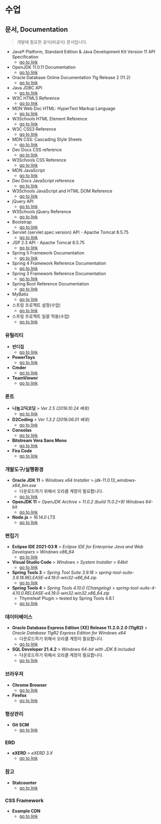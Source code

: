 # 수업

## 문서, Documentation
> 개발에 필요한 공식(비공식) 문서입니다.
- Java® Platform, Standard Edition & Java Development Kit
Version 11 API Specification
   - [go to link](https://docs.oracle.com/en/java/javase/11/docs/api/index.html)
- OpenJDK 11.0.11 Documentation
   - [go to link](https://devdocs.io/openjdk~11/)
- Oracle Database Online Documentation 11g Release 2 (11.2)
   - [go to link](https://docs.oracle.com/cd/E11882_01/index.htm)
- Java JDBC API
   - [go to link](https://docs.oracle.com/javase/8/docs/technotes/guides/jdbc/)
- W3C HTML5 Reference
   - [go to link](https://dev.w3.org/html5/html-author/)
- MDN Web Doc HTML: HyperText Markup Language
   - [go to link](https://developer.mozilla.org/en-US/docs/Web/HTML)
- W3Schools HTML Element Reference
   - [go to link](https://www.w3schools.com/TAgs/default.asp)
- W3C CSS3 Reference
   - [go to link](https://www.w3.org/TR/2001/WD-css3-roadmap-20010523/)
- MDN CSS: Cascading Style Sheets
   - [go to link](https://developer.mozilla.org/ko/docs/Web/CSS)
- Dev Docs CSS reference
   - [go to link](https://devdocs.io/css/)
- W3Schools CSS Reference
   - [go to link](https://www.w3schools.com/cssref/)
- MDN JavaScript
   - [go to link](https://developer.mozilla.org/ko/docs/Web/JavaScript)
- Dev Docs JavaScript reference
   - [go to link](https://devdocs.io/javascript/)
- W3Schools JavaScript and HTML DOM Reference
   - [go to link](https://www.w3schools.com/jsref/default.asp)
- jQuery API
   - [go to link](https://api.jquery.com/)
- W3Schools jQuery Reference
   - [go to link](https://www.w3schools.com/jquery/jquery_ref_overview.asp)
- Bootstrap
   - [go to link](https://getbootstrap.com/docs/versions/)
- Servlet {servlet.spec.version} API - Apache Tomcat 8.5.75
   - [go to link](https://tomcat.apache.org/tomcat-8.5-doc/servletapi/index.html)
- JSP 2.3 API - Apache Tomcat 8.5.75
   - [go to link](https://tomcat.apache.org/tomcat-8.5-doc/jspapi/index.html)
- Spring 5 Framework Documentation
   - [go to link](https://docs.spring.io/spring-framework/docs/current/reference/html/)
- Spring 4 Framework Reference Documentation
   - [go to link](https://docs.spring.io/spring-framework/docs/4.0.x/spring-framework-reference/html/)
- Spring 3 Framework Reference Documentation
   - [go to link](https://docs.spring.io/spring-framework/docs/3.0.x/spring-framework-reference/html/index.html)
- Spring Boot Reference Documentation
   - [go to link](https://docs.spring.io/spring-boot/docs/current/reference/htmlsingle/)
- MyBatis
   - [go to link](https://mybatis.org/mybatis-3/)
- 스프링 프로젝트 설정(수업)
   - [go to link](https://github.com/pinnpublic/class/wiki/%EC%8A%A4%ED%94%84%EB%A7%81-%ED%94%84%EB%A1%9C%EC%A0%9D%ED%8A%B8-%EC%84%A4%EC%A0%95)
- 스프링 프로젝트 일괄 적용(수업)
   - [go to link](https://github.com/pinnpublic/class/wiki/%EC%8A%A4%ED%94%84%EB%A7%81-%ED%94%84%EB%A1%9C%EC%A0%9D%ED%8A%B8-%EC%9D%BC%EA%B4%84-%EC%A0%81%EC%9A%A9)

### 유틸리티
- **반디집**
   - [go to link](https://kr.bandisoft.com/bandizip/)
- **PowerToys**
   - [go to link](https://github.com/microsoft/PowerToys/releases/tag/v0.55.2)   
- **Cmder**
   - [go to link](https://cmder.net/)
- **TeamViewer**
   - [go to link](https://www.teamviewer.com/ko/)   

### 폰트
- **나눔고딕코딩** > *Ver 2.5 (2016.10.24 배포)*
   - [go to link](https://github.com/naver/nanumfont)
- **D2Coding** > *Ver 1.3.2 (2018.06.01 배포)*
   - [go to link](https://github.com/naver/d2codingfont)
- **Consolas**
   - [go to link](https://www.dafontfree.io/consolas-font/)
- **Bitstream Vera Sans Mono**
   - [go to link](https://www.fontsquirrel.com/fonts/Bitstream-Vera-Sans-Mono)   
- **Fira Code**
   - [go to link](https://github.com/tonsky/FiraCode)

### 개발도구/실행환경
- **Oracle JDK 11** > *Windows x64 Installer* > *jdk-11.0.13_windows-x64_bin.exe*
   - 다운로드하기 위해서 오라클 계정이 필요합니다.
   - [go to link](https://www.oracle.com/kr/java/technologies/javase/jdk11-archive-downloads.html)
- **OpenJDK 11** > *OpenJDK Archive* > *11.0.2 (build 11.0.2+9) Windows	64-bit*
   - [go to link](https://jdk.java.net/11/)
- **Node.js** > *16.14.0 LTS*
   - [go to link](https://nodejs.org/ko/)

### 편집기
- **Eclipse IDE 2021-03 R** > *Eclipse IDE for Enterprise Java and Web Developers* > *Windows x86_64*
   - [go to link](https://www.eclipse.org/downloads/packages/release/2021-03/r)
- **Visual Studio Code** > *Windows* > *System Installer* > *64bit*
   - [go to link](https://code.visualstudio.com/download)
- **Spring Tools 3** > *Spring Tool Suite 3.9.18* > *spring-tool-suite-3.9.18.RELEASE-e4.19.0-win32-x86_64.zip*
   - [go to link](https://github.com/spring-projects/toolsuite-distribution/wiki/Spring-Tool-Suite-3)
- **Spring Tools 4** > *Spring Tools 4.10.0 (Changelog)* > *spring-tool-suite-4-4.10.0.RELEASE-e4.19.0-win32.win32.x86_64.zip*
   - Thymeleaf Plugin > tested by Spring Tools 4.8.1
   - [go to link](https://github.com/spring-projects/sts4/wiki/Previous-Versions)

### 데이터베이스
- **Oracle Database Express Edition (XE) Release 11.2.0.2.0 (11gR2)** > *Oracle Database 11gR2 Express Edition for Windows x64*
   - 다운로드하기 위해서 오라클 계정이 필요합니다.
   - [go to link](https://www.oracle.com/database/technologies/xe-prior-release-downloads.html)
- **SQL Developer 21.4.2** > *Windows 64-bit with JDK 8 included*
   - 다운로드하기 위해서 오라클 계정이 필요합니다.
   - [go to link](https://www.oracle.com/tools/downloads/sqldev-downloads.html)

### 브라우저
- **Chrome Browser**
   - [go to link](https://www.google.com/intl/ko_kr/chrome/)
- **Firefox**
   - [go to link](https://www.mozilla.org/ko/firefox/new/)

### 형상관리
- **Git SCM**
   - [go to link](https://git-scm.com/)

### ERD
- **eXERD** > *eXERD 3.X*
   - [go to link](https://ko.exerd.com/down.jsp)

### 참고
- **Statcounter**
   - [go to link](https://gs.statcounter.com/)

### CSS Framework
- **Example CDN**
   - [go to link](https://github.com/pinnpublic/cdn)



